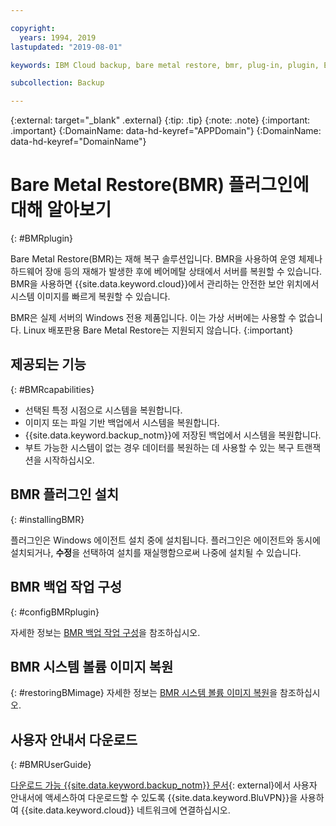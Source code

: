 ```yaml
---

copyright:
  years: 1994, 2019
lastupdated: "2019-08-01"

keywords: IBM Cloud backup, bare metal restore, bmr, plug-in, plugin, EVault, Carbonite, baremetal, point-in-time restore

subcollection: Backup

---
```

{:external: target="_blank" .external}
{:tip: .tip}
{:note: .note}
{:important: .important}
{:DomainName: data-hd-keyref="APPDomain"}
{:DomainName: data-hd-keyref="DomainName"}

# Bare Metal Restore(BMR) 플러그인에 대해 알아보기
{: #BMRplugin}

Bare Metal Restore(BMR)는 재해 복구 솔루션입니다. BMR을 사용하여 운영 체제나 하드웨어 장애 등의 재해가 발생한 후에 베어메탈 상태에서 서버를 복원할 수 있습니다. BMR을 사용하면 {{site.data.keyword.cloud}}에서 관리하는 안전한 보안 위치에서 시스템 이미지를 빠르게 복원할 수 있습니다.

BMR은 실제 서버의 Windows 전용 제품입니다. 이는 가상 서버에는 사용할 수 없습니다. Linux 배포판용 Bare Metal Restore는 지원되지 않습니다.
{:important}

## 제공되는 기능
{: #BMRcapabilities}

- 선택된 특정 시점으로 시스템을 복원합니다.
- 이미지 또는 파일 기반 백업에서 시스템을 복원합니다.
- {{site.data.keyword.backup_notm}}에 저장된 백업에서 시스템을 복원합니다.
- 부트 가능한 시스템이 없는 경우 데이터를 복원하는 데 사용할 수 있는 복구 트랜잭션을 시작하십시오.

## BMR 플러그인 설치
{: #installingBMR}

플러그인은 Windows 에이전트 설치 중에 설치됩니다. 플러그인은 에이전트와 동시에 설치되거나, **수정**을 선택하여 설치를 재실행함으로써 나중에 설치될 수 있습니다.

## BMR 백업 작업 구성
{: #configBMRplugin}

자세한 정보는 [BMR 백업 작업 구성](/docs/infrastructure/Backup?topic=Backup-configureBMR)을 참조하십시오.

## BMR 시스템 볼륨 이미지 복원
{: #restoringBMimage}
자세한 정보는 [BMR 시스템 볼륨 이미지 복원](/docs/infrastructure/Backup?topic=Backup-restoreBMR)을 참조하십시오.

## 사용자 안내서 다운로드
{: #BMRUserGuide}

[다운로드 가능 {{site.data.keyword.backup_notm}} 문서](http://downloads.service.softlayer.com/evault/Documentation/){: external}에서 사용자 안내서에 액세스하여 다운로드할 수 있도록 {{site.data.keyword.BluVPN}}을 사용하여 {{site.data.keyword.cloud}} 네트워크에 연결하십시오.
